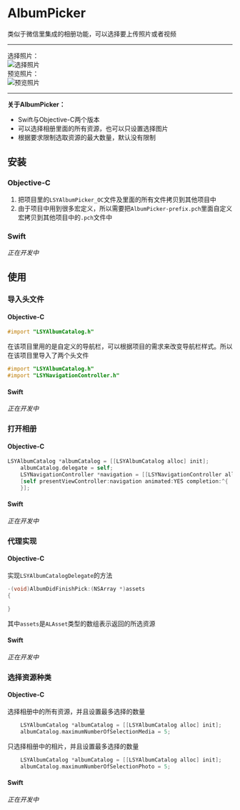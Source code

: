 AlbumPicker
===
类似于微信里集成的相册功能，可以选择要上传照片或者视频

-----
选择照片：<br>
![](https://github.com/GGGHub/AlbumPicker/raw/master/AlbumPicker/AlbumPicker.gif "选择照片")<br>
预览照片：<br>
![](https://github.com/GGGHub/AlbumPicker/raw/master/AlbumPicker/Preview.gif "预览照片")<br>

-----
**关于AlbumPicker：**
* Swift与Objective-C两个版本
* 可以选择相册里面的所有资源，也可以只设置选择图片
* 根据要求限制选取资源的最大数量，默认没有限制

## 安装
### Objective-C
1. 把项目里的`LSYAlbumPicker_OC`文件及里面的所有文件拷贝到其他项目中
2. 由于项目中用到很多宏定义，所以需要把`AlbumPicker-prefix.pch`里面自定义宏拷贝到其他项目中的`.pch`文件中

### Swift
_正在开发中_

## 使用
### 导入头文件
#### Objective-C

``` objective-c
#import "LSYAlbumCatalog.h"
```
在该项目里用的是自定义的导航栏，可以根据项目的需求来改变导航栏样式。所以在该项目里导入了两个头文件

``` objective-c
#import "LSYAlbumCatalog.h"
#import "LSYNavigationController.h"
```
#### Swift
*正在开发中*
### 打开相册
#### Objective-C

``` objective-c
LSYAlbumCatalog *albumCatalog = [[LSYAlbumCatalog alloc] init];
    albumCatalog.delegate = self;
    LSYNavigationController *navigation = [[LSYNavigationController alloc] initWithRootViewController:albumCatalog];
    [self presentViewController:navigation animated:YES completion:^{
    }];
```
#### Swift
_正在开发中_

### 代理实现
#### Objective-C 
实现`LSYAlbumCatalogDelegate`的方法

``` objective-c
-(void)AlbumDidFinishPick:(NSArray *)assets
{
    
}
```
其中`assets`是`ALAsset`类型的数组表示返回的所选资源
#### Swift
_正在开发中_

### 选择资源种类
#### Objective-C
选择相册中的所有资源，并且设置最多选择的数量
``` objective-c
    LSYAlbumCatalog *albumCatalog = [[LSYAlbumCatalog alloc] init];
    albumCatalog.maximumNumberOfSelectionMedia = 5;
```
只选择相册中的相片，并且设置最多选择的数量
``` objective-c
    LSYAlbumCatalog *albumCatalog = [[LSYAlbumCatalog alloc] init];
    albumCatalog.maximumNumberOfSelectionPhoto = 5;
```
#### Swift
_正在开发中_
